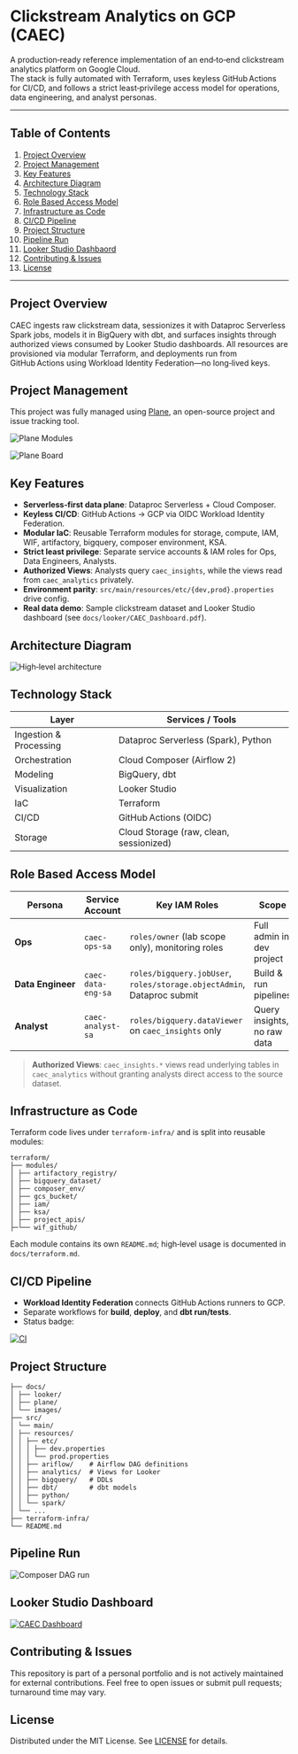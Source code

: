 # Clickstream Analytics on GCP (CAEC)

A production‑ready reference implementation of an end‑to‑end clickstream analytics platform on Google Cloud.  
The stack is fully automated with Terraform, uses keyless GitHub Actions for CI/CD, and follows a strict
least‑privilege access model for operations, data engineering, and analyst personas.

---

## Table of Contents
1. [Project Overview](#project-overview)  
2. [Project Management](#project-management)  
3. [Key Features](#key-features)  
4. [Architecture Diagram](#architecture-diagram)  
5. [Technology Stack](#technology-stack)  
6. [Role Based Access Model](#role-based-access-model)  
7. [Infrastructure as Code](#infrastructure-as-code)  
8. [CI/CD Pipeline](#cicd-pipeline)
9. [Project Structure](#project-structure)  
10. [Pipeline Run](#pipeline-run)  
11. [Looker Studio Dashbaord](#looker-studio-dashboard)  
12. [Contributing & Issues](#contributing--issues)  
13. [License](#license)  

---

## Project Overview
CAEC ingests raw clickstream data, sessionizes it with Dataproc Serverless Spark jobs,
models it in BigQuery with dbt, and surfaces insights through authorized views consumed
by Looker Studio dashboards. All resources are provisioned via modular Terraform, and
deployments run from GitHub Actions using Workload Identity Federation—no long‑lived keys.

## Project Management

This project was fully managed using [Plane](https://app.plane.so/data-engineering-lab/projects/ccac21e9-0819-4691-b9fe-6df5ef4a0060/issues), an open-source project and issue tracking tool.

![Plane Modules](docs/plane/plane_modules.png)

![Plane Board](docs/plane/plane_board.png)

## Key Features
- **Serverless‑first data plane**: Dataproc Serverless + Cloud Composer.  
- **Keyless CI/CD**: GitHub Actions → GCP via OIDC Workload Identity Federation.  
- **Modular IaC**: Reusable Terraform modules for storage, compute, IAM, WIF, artifactory, bigquery, composer environment, KSA.
- **Strict least privilege**: Separate service accounts & IAM roles for Ops, Data Engineers, Analysts.  
- **Authorized Views**: Analysts query `caec_insights`, while the views read from `caec_analytics` privately.  
- **Environment parity**: `src/main/resources/etc/{dev,prod}.properties` drive config.  
- **Real data demo**: Sample clickstream dataset and Looker Studio dashboard (see `docs/looker/CAEC_Dashboard.pdf`).  

## Architecture Diagram
![High‑level architecture](docs/images/architecture.png)


## Technology Stack
| Layer | Services / Tools |
| ----- | ---------------- |
| Ingestion & Processing | Dataproc Serverless (Spark), Python |
| Orchestration | Cloud Composer (Airflow 2) |
| Modeling | BigQuery, dbt |
| Visualization | Looker Studio |
| IaC | Terraform |
| CI/CD | GitHub Actions (OIDC) |
| Storage | Cloud Storage (raw, clean, sessionized) |

## Role Based Access Model
| Persona | Service Account | Key IAM Roles | Scope |
| ------- | --------------- | ------------- | ----- |
| **Ops** | `caec-ops-sa` | `roles/owner` (lab scope only), monitoring roles | Full admin in dev project |
| **Data Engineer** | `caec-data-eng-sa` | `roles/bigquery.jobUser`, `roles/storage.objectAdmin`, Dataproc submit | Build & run pipelines |
| **Analyst** | `caec-analyst-sa` | `roles/bigquery.dataViewer` on `caec_insights` only | Query insights, no raw data |

> **Authorized Views**: `caec_insights.*` views read underlying tables in `caec_analytics` without granting analysts direct access to the source dataset.

## Infrastructure as Code
Terraform code lives under `terraform-infra/` and is split into reusable modules:
```
terraform/
├── modules/
│ ├── artifactory_registry/
│ ├── bigquery_dataset/
│ ├── composer_env/
│ ├── gcs_bucket/
│ ├── iam/
│ ├── ksa/
│ ├── project_apis/
├─└── wif_github/
```

Each module contains its own `README.md`; high‑level usage is documented in `docs/terraform.md`.

## CI/CD Pipeline
- **Workload Identity Federation** connects GitHub Actions runners to GCP.  
- Separate workflows for **build**, **deploy**, and **dbt run/tests**.   
- Status badge:

[![CI](https://github.com/ThatiK/clickstream-analytics-gcp/actions/workflows/build-pipelines.yml/badge.svg)](https://github.com/ThatiK/clickstream-analytics-gcp/actions/workflows/build-pipelines.yml)


## Project Structure
```
├── docs/
│ ├── looker/
│ ├── plane/
│ └── images/
├── src/
│ └── main/
│ ├── resources/
│ │ ├── etc/
│ │ │ ├── dev.properties
│ │ │ └── prod.properties
│ │ ├── ariflow/    # Airflow DAG definitions
│ │ ├── analytics/  # Views for Looker
│ │ ├── bigquery/   # DDLs
│ │ ├── dbt/        # dbt models
│ │ ├── python/
│ │ └── spark/
│ └── ...
├── terraform-infra/
└── README.md
```

## Pipeline Run
![Composer DAG run](docs/images/composer_run.png)

## Looker Studio Dashboard
[![CAEC Dashboard](docs/images/caec_dashboard_thumb.png)](docs/looker/CAEC_Dashboard.pdf)

## Contributing & Issues
This repository is part of a personal portfolio and is not actively maintained for external contributions.
Feel free to open issues or submit pull requests; turnaround time may vary.

## License
Distributed under the MIT License. See [LICENSE](LICENSE) for details.
